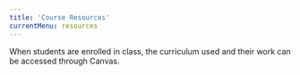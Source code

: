 ```yaml
---
title: 'Course Resources'
currentMenu: resources
---
```


When students are enrolled in class, the curriculum used and their work can be accessed through Canvas. 